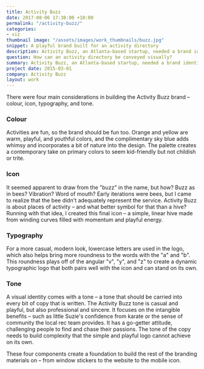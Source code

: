 ```yaml
---
title: Activity Buzz
date: 2017-08-06 17:38:00 +10:00
permalink: "/activity-buzz/"
categories:
- viz
thumbnail image: "/assets/images/work_thumbnails/buzz.jpg"
snippet: A playful brand built for an activity directory
description: Activity Buzz, an Atlanta-based startup, needed a brand identity to get their online directory off the ground. The directory connects people to local activities, such as recreational soccer or piano lessons, while promoting local businesses and providing an avenue for consumers to leave their feedback.
question: How can an activity directory be conveyed visually?
summary: Activity Buzz, an Atlanta-based startup, needed a brand identity to get their online directory off the ground. The directory connects people to local activities, such as recreational soccer or piano lessons, while promoting local businesses and providing an avenue for consumers to leave their feedback. The target market is primarily parents of children aged 5 - 12, though the design should not alienate other potential users.
project date: 2015-03-01
company: Activity Buzz
layout: work
---
```

There were four main considerations in building the Activity Buzz brand – colour, icon, typography, and tone.

### Colour
Activities are fun, so the brand should be fun too. Orange and yellow are warm, playful, and youthful colors, and the complimentary sky blue adds whimsy and incorporates a bit of nature into the design. The palette creates a contemporary take on primary colors to seem kid-friendly but not childish or trite.

### Icon
It seemed apparent to draw from the "buzz" in the name, but how? Buzz as in bees? Vibration? Word of mouth? Early iterations were bees, but I came to realize that the bee didn't adequately represent the service. Activity Buzz is about places of activity – and what better symbol for that than a hive? Running with that idea, I created this final icon – a simple, linear hive made from winding curves filled with momentum and playful energy.

### Typography
For a more casual, modern look, lowercase letters are used in the logo, which also helps bring more roundness to the words with the "a" and "b". This roundness plays off of the angular "v", "y", and "z" to create a dynamic typographic logo that both pairs well with the icon and can stand on its own.

### Tone
A visual identity comes with a tone – a tone that should be carried into every bit of copy that is written. The Activity Buzz tone is casual and playful, but also professional and sincere. It focuses on the intangible benefits – such as little Suzie's confidence from karate or the sense of community the local rec team provides. It has a go-getter attitude, challenging people to find and chase their passions. The tone of the copy needs to build complexity that the simple and playful logo cannot achieve on its own.

These four components create a foundation to build the rest of the branding materials on – from window stickers to the website to the mobile icon.
